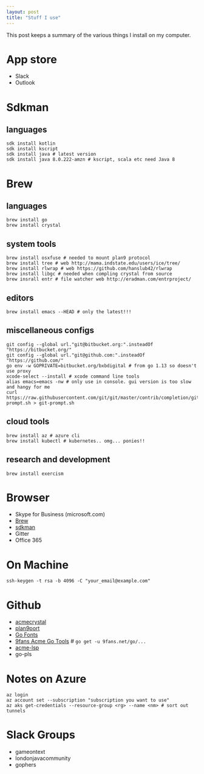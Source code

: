 ```yaml
---
layout: post
title: "Stuff I use"
---
```


This post keeps a summary of the various
things I install on my computer.

# App store

+ Slack
+ Outlook

# Sdkman

## languages

```
sdk install kotlin 
sdk install kscript
sdk install java # latest version
sdk install java 8.0.222-amzn # kscript, scala etc need Java 8
```

# Brew

## languages

```
brew install go
brew install crystal
```

## system tools

```
brew install osxfuse # needed to mount plan9 protocol
brew install tree # web http://mama.indstate.edu/users/ice/tree/
brew install rlwrap # web https://github.com/hanslub42/rlwrap
brew install libgc # needed when compling crystal from source
brew insrall entr # file watcher web http://eradman.com/entrproject/
``` 

## editors

```
brew install emacs --HEAD # only the latest!!!
```

## miscellaneous configs

```
git config --global url."git@bitbucket.org:".insteadOf "https://bitbucket.org/"
git config --global url."git@github.com:".insteadOf "https://github.com/"
go env -w GOPRIVATE=bitbucket.org/bxbdigital # from go 1.13 so doesn't use proxy
xcode-select --install # xcode command line tools
alias emacs=emacs -nw # only use in console. gui version is too slow and hangy for me
curl https://raw.githubusercontent.com/git/git/master/contrib/completion/git-prompt.sh > git-prompt.sh
```

## cloud tools

```
brew install az # azure cli
brew install kubectl # kubernetes.. omg... ponies!!
```

## research and development

```
brew install exercism
```

# Browser

+ Skype for Business (microsoft.com)
+ [Brew](https://brew.sh)
+ [sdkman](https://sdkman.io)
+ Gitter
+ Office 365

# On Machine

```
ssh-keygen -t rsa -b 4096 -C "your_email@example.com"
```


# Github

+ [acmecrystal](https://github.com/ilanpillemer/acmecrystal)
+ [plan9port](https://github.com/9fans/plan9port)
+ [Go Fonts](https://go.googlesource.com/image)
+ [9fans Acme Go Tools](https://github.com/9fans/go) # `go get -u 9fans.net/go/...`
+ [acme-lsp](https://github.com/fhs/acme-lsp)
+ go-pls
# Notes on Azure

```
az login
az account set --subscription "subscription you want to use"
az aks get-credentials --resource-group <rg> --name <nm> # sort out tunnels

```

# Slack Groups

+ gameontext
+ londonjavacommunity
+ gophers









